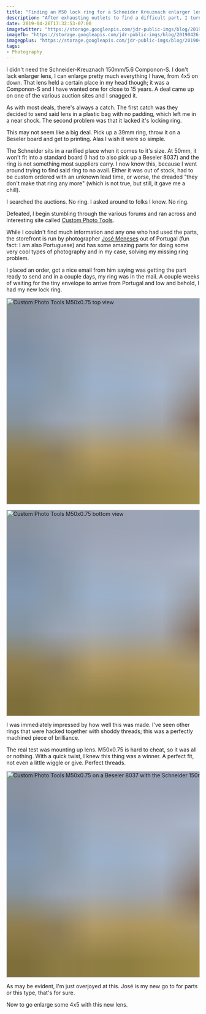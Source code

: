 ```yaml
---
title: "Finding an M50 lock ring for a Schneider Kreuznach enlarger lens in Portugal"
description: "After exhausting outlets to find a difficult part, I turned to photographer and maker José Meneses and his Custom Photo Tools with great success."
date: 2019-04-26T17:32:53-07:00
imagetwitter: "https://storage.googleapis.com/jdr-public-imgs/blog/20190426-mounted-schneider-lens-with-customphototoolsring.jpg"
imagefb: "https://storage.googleapis.com/jdr-public-imgs/blog/20190426-mounted-schneider-lens-with-customphototoolsring.jpg"
imagegplus: "https://storage.googleapis.com/jdr-public-imgs/blog/20190426-mounted-schneider-lens-with-customphototoolsring.jpg"
tags:
- Photography
---
```


I didn't need the Schneider-Kreuznach 150mm/5.6 Componon-S. I don't lack enlarger lens, I can enlarge pretty much everything I have, from  4x5 on down. That lens held a certain place in my head though; it was a Componon-S and I have wanted one for close to 15 years. A deal came up on one of the various auction sites and I snagged it.

As with most deals, there's always a catch. The first catch was they decided to send said lens in a plastic bag with no padding, which left me in a near shock. The second problem was that it lacked it's locking ring.

This may not seem like a big deal. Pick up a 39mm ring, throw it on a Beseler board and get to printing. Alas I wish it were so simple.

The Schneider sits in a rarified place when it comes to it's size. At 50mm, it won't fit into a standard board (I had to also pick up a Beseler 8037) and the ring is not something most suppliers carry. I now know this, because I went around trying to find said ring to no avail. Either it was out of stock, had to be custom ordered with an unknown lead time, or worse, the dreaded "they don't make that ring any more" (which is not true, but still, it gave me a chill).

I searched the auctions. No ring. I asked around to folks I know. No ring.

Defeated, I begin stumbling through the various forums and ran across and interesting site called [Custom Photo Tools](http://www.customphototools.com/).

While I couldn't find much information and any one who had used the parts, the storefront is run by photographer [José Meneses](http://josemeneses.pt/en/) out of Portugal (fun fact: I am also Portuguese) and has some amazing parts for doing some very cool types of photography and in my case, solving my missing ring problem.

I placed an order, got a nice email from him saying was getting the part ready to send and in a couple days, my ring was in the mail. A couple weeks of waiting for the tiny envelope to arrive from Portugal and low and behold, I had my new lock ring.

<img decoding="async" loading="lazy" width="800" height="538" style="background-size: cover;
          background-image: url('data:image/svg+xml;charset=utf-8,%3Csvg xmlns=\'http%3A//www.w3.org/2000/svg\' xmlns%3Axlink=\'http%3A//www.w3.org/1999/xlink\' viewBox=\'0 0 1280 853\'%3E%3Cfilter id=\'b\' color-interpolation-filters=\'sRGB\'%3E%3CfeGaussianBlur stdDeviation=\'.5\'%3E%3C/feGaussianBlur%3E%3CfeComponentTransfer%3E%3CfeFuncA type=\'discrete\' tableValues=\'1 1\'%3E%3C/feFuncA%3E%3C/feComponentTransfer%3E%3C/filter%3E%3Cimage filter=\'url(%23b)\' x=\'0\' y=\'0\' height=\'100%25\' width=\'100%25\' xlink%3Ahref=\'data%3Aimage/png;base64,iVBORw0KGgoAAAANSUhEUgAAAAkAAAAGCAIAAACepSOSAAAACXBIWXMAAC4jAAAuIwF4pT92AAAAs0lEQVQI1wGoAFf/AImSoJSer5yjs52ktp2luJuluKOpuJefsoCNowB+kKaOm66grL+krsCnsMGrt8m1u8mzt8OVoLIAhJqzjZ2tnLLLnLHJp7fNmpyjqbPCqLrRjqO7AIeUn5ultaWtt56msaSnroZyY4mBgLq7wY6TmwCRfk2Pf1uzm2WulV+xmV6rmGyQfFm3nWSBcEIAfm46jX1FkH5Djn5AmodGo49MopBLlIRBfG8yj/dfjF5frTUAAAAASUVORK5CYII=\'%3E%3C/image%3E%3C/svg%3E');" src="https://storage.googleapis.com/jdr-public-imgs/blog/20190426-customphototools-m50-ring-top.jpg" alt="Custom Photo Tools M50x0.75 top view">

<img decoding="async" loading="lazy" width="800" height="538" style="background-size: cover;
          background-image: url('data:image/svg+xml;charset=utf-8,%3Csvg xmlns=\'http%3A//www.w3.org/2000/svg\' xmlns%3Axlink=\'http%3A//www.w3.org/1999/xlink\' viewBox=\'0 0 1280 853\'%3E%3Cfilter id=\'b\' color-interpolation-filters=\'sRGB\'%3E%3CfeGaussianBlur stdDeviation=\'.5\'%3E%3C/feGaussianBlur%3E%3CfeComponentTransfer%3E%3CfeFuncA type=\'discrete\' tableValues=\'1 1\'%3E%3C/feFuncA%3E%3C/feComponentTransfer%3E%3C/filter%3E%3Cimage filter=\'url(%23b)\' x=\'0\' y=\'0\' height=\'100%25\' width=\'100%25\' xlink%3Ahref=\'data%3Aimage/png;base64,iVBORw0KGgoAAAANSUhEUgAAAAkAAAAGCAIAAACepSOSAAAACXBIWXMAAC4jAAAuIwF4pT92AAAAs0lEQVQI1wGoAFf/AImSoJSer5yjs52ktp2luJuluKOpuJefsoCNowB+kKaOm66grL+krsCnsMGrt8m1u8mzt8OVoLIAhJqzjZ2tnLLLnLHJp7fNmpyjqbPCqLrRjqO7AIeUn5ultaWtt56msaSnroZyY4mBgLq7wY6TmwCRfk2Pf1uzm2WulV+xmV6rmGyQfFm3nWSBcEIAfm46jX1FkH5Djn5AmodGo49MopBLlIRBfG8yj/dfjF5frTUAAAAASUVORK5CYII=\'%3E%3C/image%3E%3C/svg%3E');" src="https://storage.googleapis.com/jdr-public-imgs/blog/20190426-customphototools-m50-ring-bottom.jpg" alt="Custom Photo Tools M50x0.75 bottom view">

I was immediately impressed by how well this was made. I've seen other rings that were hacked together with shoddy threads; this was a perfectly machined piece of brilliance.

The real test was mounting up lens. M50x0.75 is hard to cheat, so it was all or nothing. With a quick twist, I knew this thing was a winner. A perfect fit, not even a little wiggle or give. Perfect threads.

<img decoding="async" loading="lazy" width="800" height="538" style="background-size: cover;
          background-image: url('data:image/svg+xml;charset=utf-8,%3Csvg xmlns=\'http%3A//www.w3.org/2000/svg\' xmlns%3Axlink=\'http%3A//www.w3.org/1999/xlink\' viewBox=\'0 0 1280 853\'%3E%3Cfilter id=\'b\' color-interpolation-filters=\'sRGB\'%3E%3CfeGaussianBlur stdDeviation=\'.5\'%3E%3C/feGaussianBlur%3E%3CfeComponentTransfer%3E%3CfeFuncA type=\'discrete\' tableValues=\'1 1\'%3E%3C/feFuncA%3E%3C/feComponentTransfer%3E%3C/filter%3E%3Cimage filter=\'url(%23b)\' x=\'0\' y=\'0\' height=\'100%25\' width=\'100%25\' xlink%3Ahref=\'data%3Aimage/png;base64,iVBORw0KGgoAAAANSUhEUgAAAAkAAAAGCAIAAACepSOSAAAACXBIWXMAAC4jAAAuIwF4pT92AAAAs0lEQVQI1wGoAFf/AImSoJSer5yjs52ktp2luJuluKOpuJefsoCNowB+kKaOm66grL+krsCnsMGrt8m1u8mzt8OVoLIAhJqzjZ2tnLLLnLHJp7fNmpyjqbPCqLrRjqO7AIeUn5ultaWtt56msaSnroZyY4mBgLq7wY6TmwCRfk2Pf1uzm2WulV+xmV6rmGyQfFm3nWSBcEIAfm46jX1FkH5Djn5AmodGo49MopBLlIRBfG8yj/dfjF5frTUAAAAASUVORK5CYII=\'%3E%3C/image%3E%3C/svg%3E');" src="https://storage.googleapis.com/jdr-public-imgs/blog/20190426-mounted-schneider-lens-with-customphototoolsring.jpg" alt="Custom Photo Tools M50x0.75 on a Beseler 8037 with the Schneider 150mm/5.6 Componon-S">

As may be evident, I'm just overjoyed at this. José is my new go to for parts or this type, that's for sure.

Now to go enlarge some 4x5 with this new lens.
